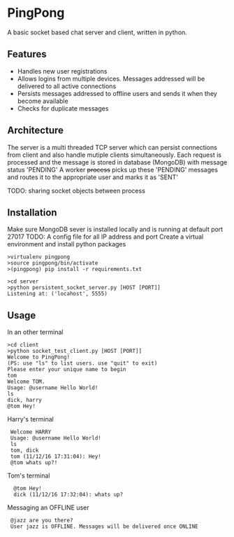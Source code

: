 # PingPong
A basic socket based chat server and client, written in python.


## Features
- Handles new user registrations
- Allows logins from multiple devices. Messages addressed will be delivered to all active connections
- Persists messages addressed to offline users and sends it when they become available
- Checks for duplicate messages

## Architecture

The server is a multi threaded TCP server which can persist connections from client 
and also handle mutiple clients simultaneously.
Each request is processed and the message is stored in database (MongoDB) with message status 'PENDING'
A worker ~~process~~ picks up these 'PENDING' messages and routes it to the appropriate user and marks it as 'SENT'

TODO: sharing socket objects between process

## Installation
Make sure MongoDB sever is installed locally and is running at default port 27017
TODO: A config file for all IP address and port
Create a virtual environment and install python packages

    >virtualenv pingpong
    >source pingpong/bin/activate
    >(pingpong) pip install -r requirements.txt

    >cd server
    >python persistent_socket_server.py [HOST [PORT]]
    Listening at: ('locahost', 5555)

## Usage
In an other terminal

    >cd client
    >python socket_test_client.py [HOST [PORT]]
    Welcome to PingPong!
    (PS: use "ls" to list users. use "quit" to exit)
    Please enter your unique name to begin
    tom
    Welcome TOM.
    Usage: @username Hello World!
    ls
    dick, harry
    @tom Hey!
    
 Harry's terminal
 
     Welcome HARRY
     Usage: @username Hello World!
     ls
     tom, dick
     tom (11/12/16 17:31:04): Hey!
     @tom whats up?!
     
Tom's terminal

      @tom Hey!
      dick (11/12/16 17:32:04): whats up?
      
 Messaging an OFFLINE user
 
     @jazz are you there?
     User jazz is OFFLINE. Messages will be delivered once ONLINE
